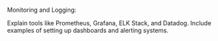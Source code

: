 Monitoring and Logging:

Explain tools like Prometheus, Grafana, ELK Stack, and Datadog.
Include examples of setting up dashboards and alerting systems.